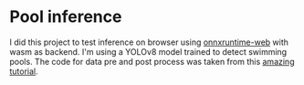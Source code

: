 # Pool inference

I did this project to test inference on browser using [onnxruntime-web](https://onnxruntime.ai/docs/get-started/with-javascript/web.html) with wasm as backend. I'm using a YOLOv8 model trained to detect swimming pools. The code for data pre and post process was taken from this [amazing tutorial](https://dev.to/andreygermanov/how-to-create-yolov8-based-object-detection-web-service-using-python-julia-nodejs-javascript-go-and-rust-4o8e#javascript).
